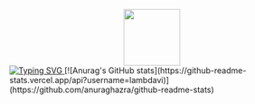 <p align="center">
<div id="header" align="center">
  <img src="https://media.giphy.com/media/v1.Y2lkPTc5MGI3NjExcGxhZXh2ZWY2aGlsNDQ2eDR4cjlwa2FuMHQxb2tsNDFkbjZ0NXFldCZlcD12MV9pbnRlcm5hbF9naWZfYnlfaWQmY3Q9Zw/Yfl7CS7vQqnebA69aH/giphy.gif" width="100"/>
</div>
<a href="https://github.com/lambdavi">
    <img src="https://readme-typing-svg.herokuapp.com?font=Fira+Code&pause=1000&color=2099EB&multiline=true&width=435&lines=I'm+Davide+Buoso!;Student+%40+Politecnico+di+Torino" alt="Typing SVG" />
</a>
[![Anurag's GitHub stats](https://github-readme-stats.vercel.app/api?username=lambdavi)](https://github.com/anuraghazra/github-readme-stats)

<br/>
<br/>
</p>